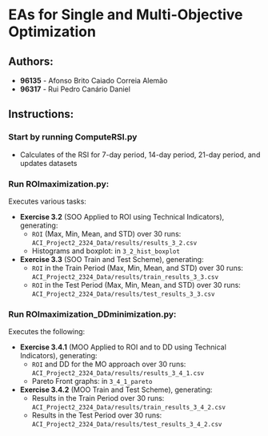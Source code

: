 # EAs for Single and Multi-Objective Optimization

## Authors:
- **96135** - Afonso Brito Caiado Correia Alemão
- **96317** - Rui Pedro Canário Daniel

## Instructions:

### Start by running ComputeRSI.py
- Calculates of the RSI for 7-day period, 14-day period, 21-day period, and updates datasets

### Run ROImaximization.py: 
Executes various tasks:
  - **Exercise 3.2** (SOO Applied to ROI using Technical Indicators), generating:
    - `ROI` (Max, Min, Mean, and STD) over 30 runs: `ACI_Project2_2324_Data/results/results_3_2.csv`
    - Histograms and boxplot: in `3_2_hist_boxplot`
  - **Exercise 3.3** (SOO Train and Test Scheme), generating:
    - `ROI` in the Train Period (Max, Min, Mean, and STD) over 30 runs: `ACI_Project2_2324_Data/results/train_results_3_3.csv`
    - `ROI` in the Test Period (Max, Min, Mean, and STD) over 30 runs: `ACI_Project2_2324_Data/results/test_results_3_3.csv`

### Run ROImaximization_DDminimization.py: 
Executes the following:
  - **Exercise 3.4.1** (MOO Applied to ROI and to DD using Technical Indicators), generating:
    - `ROI` and DD for the MO approach over 30 runs: `ACI_Project2_2324_Data/results/results_3_4_1.csv`
    - Pareto Front graphs: in `3_4_1_pareto`
  - **Exercise 3.4.2** (MOO Train and Test Scheme), generating:
    - Results in the Train Period over 30 runs: `ACI_Project2_2324_Data/results/train_results_3_4_2.csv`
    - Results in the Test Period over 30 runs: `ACI_Project2_2324_Data/results/test_results_3_4_2.csv`
